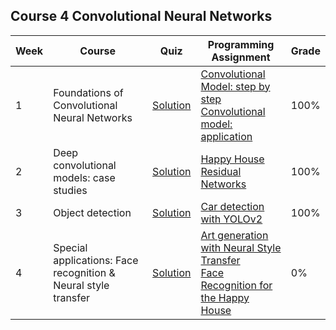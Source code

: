 ## Course 4 Convolutional Neural Networks


Week | Course | Quiz | Programming Assignment | Grade 
--- | --- | --- | --- | --- 
1 | Foundations of Convolutional Neural Networks | [Solution](https://github.com/xnone/coursera-deep-learning/blob/master/Course-4-Convolutional-Neural-Networks/week1/Week1_Quiz.pdf) | [Convolutional Model: step by step](https://github.com/xnone/coursera-deep-learning/blob/master/Course-4-Convolutional-Neural-Networks/week1/Convolution%2Bmodel%2B-%2BStep%2Bby%2BStep%2B-%2Bv2.ipynb) <br> [Convolutional model: application](https://github.com/xnone/coursera-deep-learning/blob/master/Course-4-Convolutional-Neural-Networks/week1/Convolution%2Bmodel%2B-%2BApplication%2B-%2Bv1.ipynb) | 100%
2 | Deep convolutional models: case studies | [Solution](https://github.com/xnone/coursera-deep-learning/blob/master/Course-4-Convolutional-Neural-Networks/week2/week2_quiz.pdf) | [Happy House](https://github.com/xnone/coursera-deep-learning/blob/master/Course-4-Convolutional-Neural-Networks/week2/Keras%2B-%2BTutorial%2B-%2BHappy%2BHouse%2Bv2.ipynb) <br> [Residual Networks](https://github.com/xnone/coursera-deep-learning/blob/master/Course-4-Convolutional-Neural-Networks/week2/Residual%2BNetworks%2B-%2Bv2.ipynb) | 100%
3 | Object detection | [Solution](https://github.com/xnone/coursera-deep-learning/blob/master/Course-4-Convolutional-Neural-Networks/week3/week3_quiz.pdf) | [Car detection with YOLOv2](https://github.com/xnone/coursera-deep-learning/blob/master/Course-4-Convolutional-Neural-Networks/week3/Autonomous%2Bdriving%2Bapplication%2B-%2BCar%2Bdetection%2B-%2Bv3.ipynb) | 100%
4 | Special applications: Face recognition & Neural style transfer | [Solution](https://github.com/xnone/coursera-deep-learning/blob/master/Course-4-Convolutional-Neural-Networks/week4/week4_quiz.pdf) | [Art generation with Neural Style Transfer](https://github.com/xnone/coursera-deep-learning/blob/master/Course-4-Convolutional-Neural-Networks/week4/Art%2BGeneration%2Bwith%2BNeural%2BStyle%2BTransfer%2B-%2Bv2.ipynb) <br> [Face Recognition for the Happy House]() | 0%
